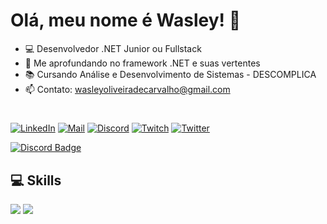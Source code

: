 # Olá, meu nome é Wasley! 👋

- 💻 Desenvolvedor .NET Junior ou Fullstack
- 🍃 Me aprofundando no framework .NET e suas vertentes
- 📚 Cursando Análise e Desenvolvimento de Sistemas - DESCOMPLICA
- 📫 Contato: wasleyoliveiradecarvalho@gmail.com

#
[![LinkedIn](https://img.shields.io/badge/LinkedIn-black?style=flat-square&logo=linkedIn&logoColor=0073B1)](https://linkedin.com/in/wasleyfps)
[![Mail](https://img.shields.io/badge/Mail-black?style=flat-square&logo=gmail)](mailto://wasleyoliveiradecarvalho@gmail.com)
[![Discord](https://img.shields.io/badge/Discord-black?style=flat-square&logo=discord)](https://discordapp.com/users/305756890954989568)
[![Twitch](https://img.shields.io/badge/Twitch-black?style=flat-square&logo=twitch&logoColor=9146FF)](https://www.twitch.tv/wasleyfps)
[![Twitter](https://img.shields.io/badge/Twitter-black?style=flat-square&logo=twitter)](https://twitter.com/wasleyfps)


[![Discord Badge](https://img.shields.io/badge/Acesse%20minha%20comunidade%20no%20Discord-7289da?style=for-the-badge&logo=discord&logoColor=white&link=https://discord.gg/JPS2bY6GVy)](https://discord.gg/7jvaNGEN6a)

## 💻 Skills

<div>
  <img src="https://skillicons.dev/icons?i=html,css,js,ts,vue,nuxt,tailwind,figma" />
  <img src="https://skillicons.dev/icons?i=cs,dotnet,mysql,git,github,docker,vite,linux" />
</div>


